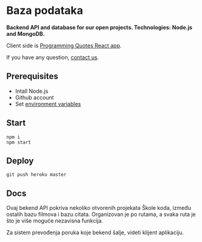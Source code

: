 # Baza podataka

**Backend API and database for our open projects. Technologies: Node.js and MongoDB.**

Client side is [Programming Quotes React app](https://github.com/skolakoda/programerski-citati).

If you have any question, [contact us](https://skolakoda.org/kontakt).

## Prerequisites

- Intall Node.js
- Github account
- Set [environment variables](https://github.com/skolakoda/baza-podataka/wiki/Environment-variables)

## Start

```
npm i
npm start
```

## Deploy

```
git push heroku master
```

## Docs

Ovaj bekend API pokriva nekoliko otvorenih projekata Škole koda, između ostalih bazu filmova i bazu citata. Organizovan je po rutama, a svaka ruta je što je više moguće nezavisna funkcija.

Za sistem prevođenja poruka koje bekend šalje, videti klijent aplikaciju.
